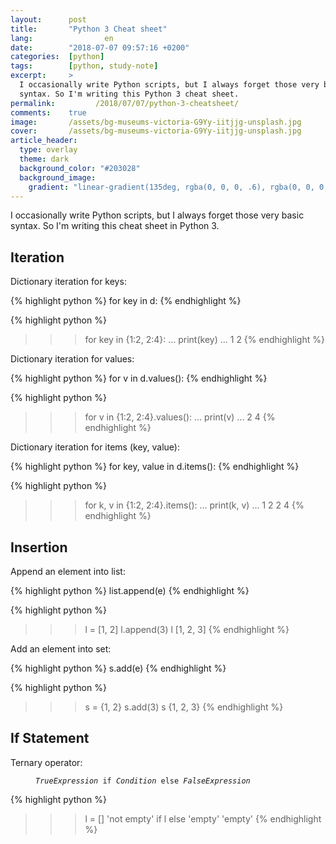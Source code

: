 ```yaml
---
layout:      post
title:       "Python 3 Cheat sheet"
lang:                en
date:        "2018-07-07 09:57:16 +0200"
categories:  [python]
tags:        [python, study-note]
excerpt:     >
  I occasionally write Python scripts, but I always forget those very basic
  syntax. So I'm writing this Python 3 cheat sheet.
permalink:         /2018/07/07/python-3-cheatsheet/
comments:    true
image:       /assets/bg-museums-victoria-G9Yy-iitjjg-unsplash.jpg
cover:       /assets/bg-museums-victoria-G9Yy-iitjjg-unsplash.jpg
article_header:
  type: overlay
  theme: dark
  background_color: "#203028"
  background_image:
    gradient: "linear-gradient(135deg, rgba(0, 0, 0, .6), rgba(0, 0, 0, .4))"
---
```


I occasionally write Python scripts, but I always forget those very basic
syntax. So I'm writing this cheat sheet in Python 3.

## Iteration

Dictionary iteration for keys:

{% highlight python %}
for key in d:
{% endhighlight %}

{% highlight python %}
>>> for key in {1:2, 2:4}:
...   print(key)
...
1
2
{% endhighlight %}

Dictionary iteration for values:

{% highlight python %}
for v in d.values():
{% endhighlight %}

{% highlight python %}
>>> for v in {1:2, 2:4}.values():
...   print(v)
...
2
4
{% endhighlight %}

Dictionary iteration for items (key, value):

{% highlight python %}
for key, value in d.items():
{% endhighlight %}

{% highlight python %}
>>> for k, v in {1:2, 2:4}.items():
...   print(k, v)
...
1 2
2 4
{% endhighlight %}

## Insertion

Append an element into list:

{% highlight python %}
list.append(e)
{% endhighlight %}

{% highlight python %}
>>> l = [1, 2]
>>> l.append(3)
>>> l
[1, 2, 3]
{% endhighlight %}

Add an element into set:

{% highlight python %}
s.add(e)
{% endhighlight %}

{% highlight python %}
>>> s = {1, 2}
>>> s.add(3)
>>> s
{1, 2, 3}
{% endhighlight %}

## If Statement

Ternary operator:

<figure class="highlight">
<pre>
<code class="language-python" data-lang="python"><span class="s"><i>TrueExpression</i></span> <span class="k">if</span> <span class="s"><i>Condition</i></span> <span class="k">else</span> <span class="s"><i>FalseExpression</i></span></code>
</pre>
</figure>

{% highlight python %}
>>> l = []
>>> 'not empty' if l else 'empty'
'empty'
{% endhighlight %}
